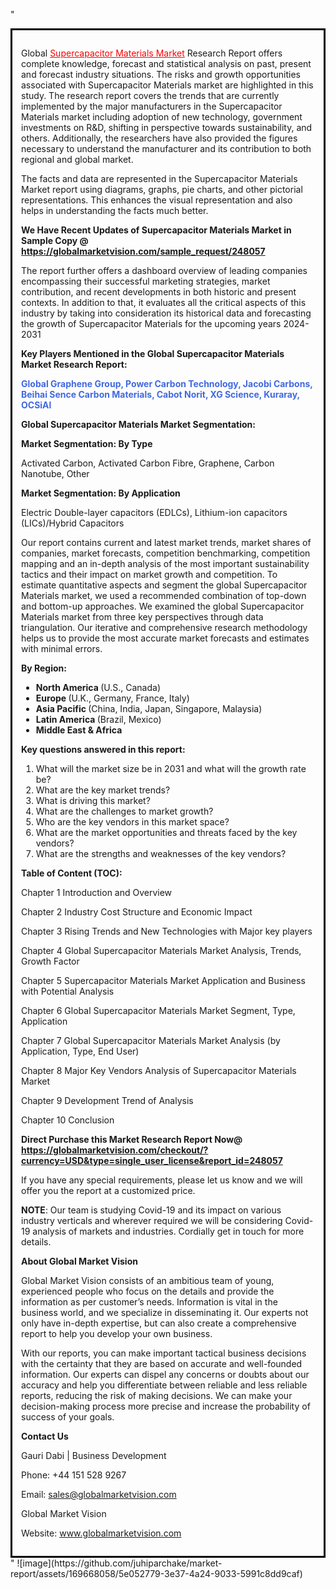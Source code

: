 "<div style='border: 3px solid black; padding: 1em;'>

Global <a style='color: #ff0000;' href='https://globalmarketvision.com/reports/global-supercapacitor-materials-market/248057'>Supercapacitor Materials Market</a> Research Report offers complete knowledge, forecast and statistical analysis on past, present and forecast industry situations. The risks and growth opportunities associated with Supercapacitor Materials market are highlighted in this study. The research report covers the trends that are currently implemented by the major manufacturers in the Supercapacitor Materials market including adoption of new technology, government investments on R&amp;D, shifting in perspective towards sustainability, and others. Additionally, the researchers have also provided the figures necessary to understand the manufacturer and its contribution to both regional and global market.

The facts and data are represented in the Supercapacitor Materials Market report using diagrams, graphs, pie charts, and other pictorial representations. This enhances the visual representation and also helps in understanding the facts much better.

<strong>We Have Recent Updates of Supercapacitor Materials Market in Sample Copy</strong><strong> @</strong><strong> <a style='color: #ff0000;' href='https://globalmarketvision.com/sample_request/248057?utm_source=linkedinPulse&utm_medium=Juhi&utm_campaign=Juhi'><strong>https://globalmarketvision.com/sample_request/248057 </strong></a></strong>

The report further offers a dashboard overview of leading companies encompassing their successful marketing strategies, market contribution, and recent developments in both historic and present contexts. In addition to that, it evaluates all the critical aspects of this industry by taking into consideration its historical data and forecasting the growth of Supercapacitor Materials for the upcoming years 2024-2031

<strong>Key Players Mentioned in the Global Supercapacitor Materials Market Research Report:</strong>

<strong style='color: #4169e1;'>Global Graphene Group, Power Carbon Technology, Jacobi Carbons, Beihai Sence Carbon Materials, Cabot Norit, XG Science, Kuraray, OCSiAl</strong>

<strong>Global Supercapacitor Materials Market Segmentation:</strong>

<strong>Market Segmentation: By Type</strong>

Activated Carbon, Activated Carbon Fibre, Graphene, Carbon Nanotube, Other

<strong>Market Segmentation: By Application</strong>

Electric Double-layer capacitors (EDLCs), Lithium-ion capacitors (LICs)/Hybrid Capacitors

Our report contains current and latest market trends, market shares of companies, market forecasts, competition benchmarking, competition mapping and an in-depth analysis of the most important sustainability tactics and their impact on market growth and competition. To estimate quantitative aspects and segment the global Supercapacitor Materials market, we used a recommended combination of top-down and bottom-up approaches. We examined the global Supercapacitor Materials market from three key perspectives through data triangulation. Our iterative and comprehensive research methodology helps us to provide the most accurate market forecasts and estimates with minimal errors.

<strong>By Region:</strong>
<ul>
  <li><strong> North America </strong>(U.S., Canada)</li>
  <li><strong> Europe </strong>(U.K., Germany, France, Italy)</li>
  <li><strong> Asia Pacific </strong>(China, India, Japan, Singapore, Malaysia)</li>
  <li><strong> Latin America </strong>(Brazil, Mexico)</li>
  <li><strong> Middle East &amp; Africa</strong></li>
</ul>
<strong>Key questions answered in this report:</strong>
<ol>
  <li>What will the market size be in 2031 and what will the growth rate be?</li>
  <li>What are the key market trends?</li>
  <li>What is driving this market?</li>
  <li>What are the challenges to market growth?</li>
  <li>Who are the key vendors in this market space?</li>
  <li>What are the market opportunities and threats faced by the key vendors?</li>
  <li>What are the strengths and weaknesses of the key vendors?</li>
</ol>
<strong>Table of Content (TOC): </strong>

Chapter 1 Introduction and Overview

Chapter 2 Industry Cost Structure and Economic Impact

Chapter 3 Rising Trends and New Technologies with Major key players

Chapter 4 Global Supercapacitor Materials Market Analysis, Trends, Growth Factor

Chapter 5 Supercapacitor Materials Market Application and Business with Potential Analysis

Chapter 6 Global Supercapacitor Materials Market Segment, Type, Application

Chapter 7 Global Supercapacitor Materials Market Analysis (by Application, Type, End User)

Chapter 8 Major Key Vendors Analysis of Supercapacitor Materials Market

Chapter 9 Development Trend of Analysis

Chapter 10 Conclusion

<strong>Direct Purchase this Market Research Report Now</strong><strong>@</strong><strong> <strong><a style='color: #ff0000;' href='https://globalmarketvision.com/checkout/?currency=USD&type=single_user_license&report_id=248057?utm_source=linkedinPulse&utm_medium=Juhi&utm_campaign=Juhi'>https://globalmarketvision.com/checkout/?currency=USD&type=single_user_license&report_id=248057</a></strong></strong>

If you have any special requirements, please let us know and we will offer you the report at a customized price.

<strong>NOTE</strong>: Our team is studying Covid-19 and its impact on various industry verticals and wherever required we will be considering Covid-19 analysis of markets and industries. Cordially get in touch for more details.

<strong>About Global Market Vision</strong>

Global Market Vision consists of an ambitious team of young, experienced people who focus on the details and provide the information as per customer’s needs. Information is vital in the business world, and we specialize in disseminating it. Our experts not only have in-depth expertise, but can also create a comprehensive report to help you develop your own business.

With our reports, you can make important tactical business decisions with the certainty that they are based on accurate and well-founded information. Our experts can dispel any concerns or doubts about our accuracy and help you differentiate between reliable and less reliable reports, reducing the risk of making decisions. We can make your decision-making process more precise and increase the probability of success of your goals.

<strong>Contact Us</strong>

Gauri Dabi | Business Development

Phone: +44 151 528 9267

Email: <a href='mailto:sales@globalmarketvision.com'>sales@globalmarketvision.com</a>

Global Market Vision

Website: <a href='http://www.globalmarketvision.com/'>www.globalmarketvision.com</a>

</div>"
![image](https://github.com/juhiparchake/market-report/assets/169668058/5e052779-3e37-4a24-9033-5991c8dd9caf)

